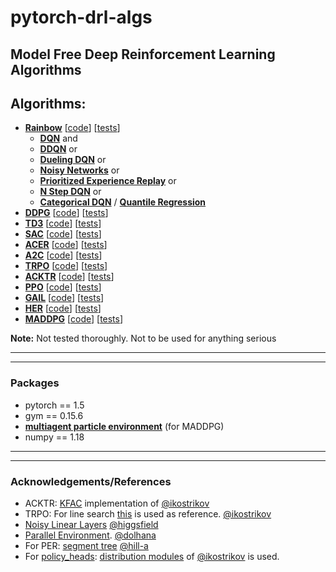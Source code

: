 
# pytorch-drl-algs
## Model Free Deep Reinforcement Learning Algorithms

## Algorithms:
- [**Rainbow**](https://arxiv.org/abs/1710.02298) [[code](https://github.com/selim-karaduman/pytorch_drl/blob/master/pytorch_drl/algs/rainbow.py)] [[tests](https://github.com/selim-karaduman/pytorch_drl/blob/master/tests/rainbow_test.ipynb)]
    - [**DQN**](https://www.cs.toronto.edu/~vmnih/docs/dqn.pdf) and
    - [**DDQN**](https://arxiv.org/abs/1509.06461) or
    - [**Dueling DQN**](https://arxiv.org/abs/1511.06581) or
    - [**Noisy Networks**](https://arxiv.org/abs/1706.10295) or
    - [**Prioritized Experience Replay**](https://arxiv.org/abs/1511.05952) or
    - [**N Step DQN**](https://arxiv.org/abs/1602.01783) or
    - [**Categorical DQN**](https://arxiv.org/abs/1707.06887) / [**Quantile Regression**](https://arxiv.org/abs/1710.10044)
- [**DDPG**](https://arxiv.org/abs/1509.02971) [[code](https://github.com/selim-karaduman/pytorch_drl/blob/master/pytorch_drl/algs/ddpg.py)] [[tests](https://github.com/selim-karaduman/pytorch_drl/blob/master/tests/ddpg_test.ipynb)]
- [**TD3**](https://arxiv.org/abs/1802.09477) [[code](https://github.com/selim-karaduman/pytorch_drl/blob/master/pytorch_drl/algs/td3.py)] [[tests](https://github.com/selim-karaduman/pytorch_drl/blob/master/tests/td3_test.ipynb)]
- [**SAC**](https://arxiv.org/abs/1801.01290) [[code](https://github.com/selim-karaduman/pytorch_drl/blob/master/pytorch_drl/algs/sac.py)] [[tests](https://github.com/selim-karaduman/pytorch_drl/blob/master/tests/sac_test.ipynb)]
- [**ACER**](https://arxiv.org/abs/1611.01224) [[code](https://github.com/selim-karaduman/pytorch_drl/blob/master/pytorch_drl/algs/acer.py)] [[tests](https://github.com/selim-karaduman/pytorch_drl/blob/master/tests/acer_test.ipynb)]
- [**A2C**](https://arxiv.org/abs/1602.01783) [[code](https://github.com/selim-karaduman/pytorch_drl/blob/master/pytorch_drl/algs/a2c.py)] [[tests](https://github.com/selim-karaduman/pytorch_drl/blob/master/tests/a2c_test.ipynb)]
- [**TRPO**](https://arxiv.org/abs/1502.05477) [[code](https://github.com/selim-karaduman/pytorch_drl/blob/master/pytorch_drl/algs/trpo.py)] [[tests](https://github.com/selim-karaduman/pytorch_drl/blob/master/tests/trpo_test.ipynb)]
- [**ACKTR**](https://arxiv.org/abs/1708.05144) [[code](https://github.com/selim-karaduman/pytorch_drl/blob/master/pytorch_drl/algs/acktr.py)] [[tests](https://github.com/selim-karaduman/pytorch_drl/blob/master/tests/acktr_test.ipynb)]
- [**PPO**](https://arxiv.org/abs/1707.06347) [[code](https://github.com/selim-karaduman/pytorch_drl/blob/master/pytorch_drl/algs/ppo.py)] [[tests](https://github.com/selim-karaduman/pytorch_drl/blob/master/tests/ppo_test.ipynb)]
- [**GAIL**](https://arxiv.org/abs/1606.03476) [[code](https://github.com/selim-karaduman/pytorch_drl/blob/master/pytorch_drl/algs/gail.py)] [[tests](https://github.com/selim-karaduman/pytorch_drl/blob/master/tests/gail_test.ipynb)]
- [**HER**](https://arxiv.org/abs/1707.01495) [[code](https://github.com/selim-karaduman/pytorch_drl/blob/master/pytorch_drl/algs/her.py)] [[tests](https://github.com/selim-karaduman/pytorch_drl/blob/master/tests/her_test.ipynb)]
- [**MADDPG**](https://arxiv.org/abs/1706.02275) [[code](https://github.com/selim-karaduman/pytorch_drl/blob/master/pytorch_drl/algs/maddpg.py)] [[tests](https://github.com/selim-karaduman/pytorch_drl/blob/master/tests/maddpg_test.ipynb)]

**Note:** Not tested thoroughly. Not to be used for anything serious

---
***

### Packages
- pytorch == 1.5
- gym ==  0.15.6
- [**multiagent particle environment**](https://github.com/openai/multiagent-particle-envs) (for MADDPG)
- numpy == 1.18

---
***

### Acknowledgements/References
- ACKTR: [KFAC](https://github.com/ikostrikov/pytorch-a2c-ppo-acktr-gail/blob/master/a2c_ppo_acktr/algo/kfac.py) implementation of [@ikostrikov](https://github.com/ikostrikov)
- TRPO: For line search [this](https://github.com/ikostrikov/pytorch-trpo) is used as reference. [@ikostrikov](https://github.com/ikostrikov)
- [Noisy Linear Layers](https://github.com/higgsfield/RL-Adventure) [@higgsfield](https://github.com/higgsfield)
- [Parallel Environment](https://github.com/dolhana/udacity-deep-reinforcement-learning/blob/master/pong/parallelEnv.py). [@dolhana](https://github.com/dolhana)
- For PER: [segment tree](https://github.com/hill-a/stable-baselines/blob/master/stable_baselines/common/segment_tree.py) [@hill-a](https://github.com/hill-a)
- For [policy_heads](https://github.com/selim-karaduman/pytorch_drl/blob/master/pytorch_drl/models/policy_head.py): [distribution modules](https://github.com/ikostrikov/pytorch-a2c-ppo-acktr-gail/blob/master/a2c_ppo_acktr/distributions.py) of [@ikostrikov](https://github.com/ikostrikov) is used.

